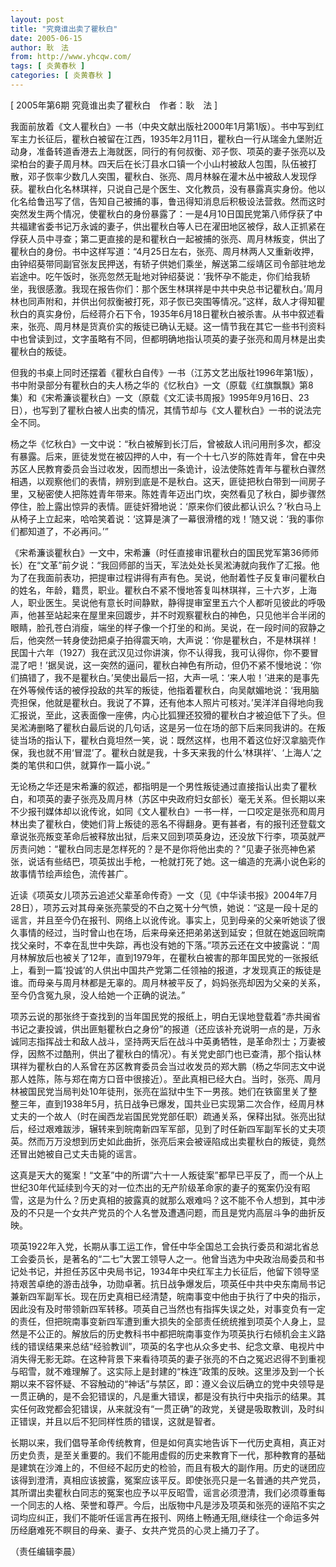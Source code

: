 ```yaml
---
layout: post
title: "究竟谁出卖了瞿秋白"
date: 2005-06-15
author: 耿　法
from: http://www.yhcqw.com/
tags: [ 炎黄春秋 ]
categories: [ 炎黄春秋 ]
---
```



[ 2005年第6期 究竟谁出卖了瞿秋白　作者：耿　法 ]


我面前放着《文人瞿秋白》一书（中央文献出版社2000年1月第1版）。书中写到红军主力长征后，瞿秋白被留在江西，1935年2月11日，瞿秋白一行从瑞金九堡附近动身，准备转道香港去上海就医，同行的有何叔衡、邓子恢、项英的妻子张亮以及梁柏台的妻子周月林。四天后在长汀县水口镇一个小山村被敌人包围，队伍被打散，邓子恢率少数几人突围，瞿秋白、张亮、周月林躲在灌木丛中被敌人发现俘获。瞿秋白化名林琪祥，只说自己是个医生、文化教员，没有暴露真实身份。他以化名给鲁迅写了信，告知自己被捕的事，鲁迅得知消息后积极设法营救。然而这时突然发生两个情况，使瞿秋白的身份暴露了：一是4月10日国民党第八师俘获了中共福建省委书记万永诚的妻子，供出瞿秋白等人已在濯田地区被俘，敌人正抓紧在俘获人员中寻查；第二更直接的是和瞿秋白一起被捕的张亮、周月林叛变，供出了瞿秋白的身份。书中这样写道：“4月25日左右，张亮、周月林两人又重新收押，由钟绍葵带同副官张友民押送，有轿子供她们乘坐，解送第二绥靖区司令部驻地龙岩途中。吃午饭时，张亮忽然无耻地对钟绍葵说：‘我怀孕不能走，你们给我轿坐，我很感激。我现在报告你们：那个医生林琪祥是中共中央总书记瞿秋白。’周月林也同声附和，并供出何叔衡被打死，邓子恢已突围等情况。”这样，敌人才得知瞿秋白的真实身份，后经蒋介石下令，1935年6月18日瞿秋白被杀害。从书中叙述看来，张亮、周月林是货真价实的叛徒已确认无疑。这一情节我在其它一些书刊资料中也曾读到过，文字虽略有不同，但都明确地指认项英的妻子张亮和周月林是出卖瞿秋白的叛徒。


但我的书桌上同时还摆着《瞿秋白自传》一书（江苏文艺出版社1996年第1版），书中附录部分有瞿秋白的夫人杨之华的《忆秋白》一文（原载《红旗飘飘》第8集）和《宋希濂谈瞿秋白》一文（原载《文汇读书周报》1995年9月16日、23日），也写到了瞿秋白被人出卖的情况，其情节却与《文人瞿秋白》一书的说法完全不同。


杨之华《忆秋白》一文中说：“秋白被解到长汀后，曾被敌人讯问用刑多次，都没有暴露。后来，匪徒发觉在被囚押的人中，有一个十七八岁的陈姓青年，曾在中央苏区人民教育委员会当过收发，因而想出一条诡计，设法使陈姓青年与瞿秋白骤然相遇，以观察他们的表情，辨别到底是不是秋白。这天，匪徒把秋白带到一间房子里，又秘密使人把陈姓青年带来。陈姓青年迈出门坎，突然看见了秋白，脚步骤然停住，脸上露出惊异的表情。匪徒奸猾地说：‘原来你们彼此都认识么？’秋白马上从椅子上立起来，哈哈笑着说：‘这算是演了一幕很滑稽的戏！’随又说：‘我的事你们都知道了，不必再问。’”


《宋希濂谈瞿秋白》一文中，宋希濂（时任直接审讯瞿秋白的国民党军第36师师长）在“文革”前夕说：“我回师部的当天，军法处处长吴淞涛就向我作了汇报。他为了在我面前表功，把提审过程讲得有声有色。吴说，他耐着性子反复审问瞿秋白的姓名，年龄，籍贯，职业。瞿秋白不紧不慢地答复叫林琪祥，三十六岁，上海人，职业医生。吴说他有意长时间静默，静得提审室里五六个人都听见彼此的呼吸声，他甚至站起来在屋里来回踱步，并不时观察瞿秋白的神色，只见他半合半闭的眼睛，脸孔苍白消瘦，端坐的样子像一个打坐的和尚。吴说，在一段时间的寂静之后，他突然一转身使劲把桌子拍得震天响，大声说：‘你是瞿秋白，不是林琪祥！民国十六年（1927）我在武汉见过你讲演，你不认得我，我可认得你，你不要冒混了吧！’据吴说，这一突然的逼问，瞿秋白神色有所动，但仍不紧不慢地说：‘你们搞错了，我不是瞿秋白。’吴使出最后一招，大声一吼：‘来人啦！’进来的是事先在外等候传话的被俘投敌的共军的叛徒，他指着瞿秋白，向吴献媚地说：‘我用脑壳担保，他就是瞿秋白。我说了不算，还有他本人照片可核对。’吴洋洋自得地向我汇报说，至此，这表面像一座佛，内心比狐狸还狡猾的瞿秋白才被迫低下了头。但吴淞涛删略了瞿秋白最后说的几句话，这是另一位在场的部下后来同我讲的。在叛徒当场的指认下，瞿秋白竟坦然一笑，说：既然这样，也用不着这位好汉拿脑壳作保，我也就不用‘冒混’了。瞿秋白就是我，十多天来我的什么‘林琪祥’、‘上海人’之类的笔供和口供，就算作一篇小说。”


无论杨之华还是宋希濂的叙述，都指明是一个男性叛徒通过直接指认出卖了瞿秋白，和项英的妻子张亮及周月林（苏区中央政府妇女部长）毫无关系。但长期以来不少报刊媒体却以讹传讹，如同《文人瞿秋白》一书一样，一口咬定是张亮和周月林出卖了瞿秋白，使她们背上叛徒的恶名不得翻身。更有甚者，有的报刊还登载文章说张亮叛变革命后被释放出狱，后来又回到项英身边，还没放下行李，项英就严厉责问她：“瞿秋白同志是怎样死的？是不是你将他出卖的？”见妻子张亮神色紧张，说话有些结巴，项英拔出手枪，一枪就打死了她。这一编造的充满小说色彩的故事情节绘声绘色，流传甚广。


近读《项英女儿项苏云追述父辈革命传奇》一文（见《中华读书报》2004年7月28日），项苏云对其母亲张亮蒙受的不白之冤十分气愤，她说：“这是一段十足的谣言，并且至今仍在报刊、网络上以讹传讹。事实上，见到母亲的父亲听她谈了很久事情的经过，当时曾山也在场，后来母亲还把弟弟送到延安；但就在她返回皖南找父亲时，不幸在乱世中失踪，再也没有她的下落。”项苏云还在文中披露说：“周月林解放后也被关了12年，直到1979年，在瞿秋白被害的那年国民党的一张报纸上，看到一篇‘投诚’的人供出中国共产党第二任领袖的报道，才发现真正的叛徒是谁。而母亲与周月林都是无辜的。周月林被平反了，妈妈张亮却因为父亲的关系，至今仍含冤九泉，没人给她一个正确的说法。”


项苏云说的那张终于查找到的当年国民党的报纸上，明白无误地登载着“赤共闽省书记之妻投诚，供出匪魁瞿秋白之身份”的报道（还应该补充说明一点的是，万永诚同志指挥战士和敌人战斗，坚持两天后在战斗中英勇牺牲，是革命烈士；万妻被俘，因熬不过酷刑，供出了瞿秋白的情况）。有关党史部门也已查清，那个指认林琪祥为瞿秋白的人系曾在苏区教育委员会当过收发员的郑大鹏（杨之华同志文中说那人姓陈，陈与郑在南方口音中很接近）。至此真相已经大白。当时，张亮、周月林被国民党当局判处10年徒刑，张亮在监狱中生下一男孩。她们在铁窗里关了整整三年，直到1938年5月，抗日战争已爆发，国共业已实现第二次合作，经周月林丈夫的一个故人（时在闽西龙岩国民党党部任职）疏通关系，保释出狱。张亮出狱后，经过艰难跋涉，辗转来到皖南新四军军部，见到了时任新四军副军长的丈夫项英。然而万万没想到历史如此曲折，张亮后来会被诬陷成出卖瞿秋白的叛徒，竟然还冒出她被自己丈夫击毙的谣言。


这真是天大的冤案！“文革”中的所谓“六十一人叛徒案”都早已平反了，而一个从上世纪30年代延续到今天的对一位杰出的无产阶级革命家的妻子的冤案仍没有昭雪，这是为什么？历史真相的披露真的就那么艰难吗？这不能不令人想到，其中涉及的不只是一个女共产党员的个人名誉及遭遇问题，而且是党内高层斗争的曲折反映。


项英1922年入党，长期从事工运工作，曾任中华全国总工会执行委员和湖北省总工会委员长，是著名的“二七”大罢工领导人之一。他曾当选为中央政治局委员和书记处书记，并担任苏区中央局书记，1934年中央红军主力长征后，他留下领导坚持艰苦卓绝的游击战争，功勋卓著。抗日战争爆发后，项英任中共中央东南局书记兼新四军副军长。现在历史真相已经清楚，皖南事变中他由于执行了中央的指示，因此没有及时带领新四军转移。项英自己当然也有指挥失误之处，对事变负有一定的责任，但把皖南事变新四军遭到重大损失的全部责任统统推到项英个人身上，显然是不公正的。解放后的历史教科书中都把皖南事变作为项英执行右倾机会主义路线的错误结果来总结“经验教训”，项英的名字也从众多史书、纪念文章、电视片中消失得无影无踪。在这种背景下来看待项英的妻子张亮的不白之冤迟迟得不到重视与昭雪，就不难理解了。这实际上是封建的“株连”政策的反映。这里涉及到一个长期以来不容怀疑、不容触动的“神话”与禁区，即：遵义会议后确立的党中央领导是一贯正确的，是不会犯错误的，凡是重大错误，都是没有执行中央指示的结果。其实任何政党都会犯错误，从来就没有“一贯正确”的政党，关键是吸取教训，及时纠正错误，并且以后不犯同样性质的错误，这就是智者。


长期以来，我们倡导革命传统教育，但是如何真实地告诉下一代历史真相，真正对历史负责，是至关重要的。我们不能用虚假的历史来教育下一代，那种教育的基础是建筑在沙滩上的，不但经不起历史的检验，而且有极大的副作用。历史的谜团应该得到澄清，真相应该披露，冤案应该平反。即使张亮只是一名普通的共产党员，其所谓出卖瞿秋白同志的冤案也应予以平反昭雪，谣言必须澄清，我们必须尊重每一个同志的人格、荣誉和尊严。今后，出版物中凡是涉及项英和张亮的诬陷不实之词均应纠正，我们不能听任谣言再在报刊、网络上畅通无阻,继续往一个命运多舛历经磨难死不瞑目的母亲、妻子、女共产党员的心灵上捅刀子了。

（责任编辑李晨）


